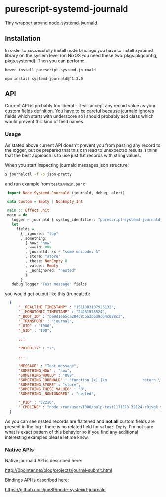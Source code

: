 # purescript-systemd-journald

Tiny wrapper around [node-systemd-journald](https://github.com/jue89/node-systemd-journald)

## Installation

In order to successfully install node bindings you have to install systemd library on the system level (on NixOS you need these two: pkgs.pkgconfig, pkgs.systemd).
Then you can perform:

```
bower install purescript-systemd-journald

npm install systemd-journald@^1.3.0
```

## API

Current API is probably too liberal - it will accept any record value as your custom fields definition. You have to be careful because  journald ignores fields which starts with underscore so I should probably add class which would prevent this kind of field names.

### Usage

As stated above current API doesn't prevent you from passing any record to the logger, but be prepared that this can lead to unexpected results. I think that the best approach is to use just flat records with string values.

When you start inspecting journald messages json structure:

  ```bash
  $ journalctl -f -o json-pretty
  ```

and run example from `tests/Main.purs`:

   ```purescript
    import Node.Systemd.Journald (journald, debug, alert)

    data Custom = Empty | NonEmpty Int

    main :: Effect Unit
    main = do
      logger ← journald { syslog_identifier: "purescript-systemd-journald-tests"  }
      let
        fields =
          { _ignored: "top"
          , something:
            { how: "how"
            , would: 888
            , journald: \x → "some unicode: λ"
            , store: "store"
            , these: NonEmpty 8
            , values: Empty
            , _nonignored: "nested"
            }
          }
      debug logger "Test message" fields
   ```

you would get output like this (truncated):


  ```json
    {
        "__REALTIME_TIMESTAMP" : "1511883107925132",
        "__MONOTONIC_TIMESTAMP" : "24981575524",
        "_BOOT_ID" : "be9d1e65ca284c8cba3b6d9c64c088c3",
        "_TRANSPORT" : "journal",
        "_UID" : "1000",
        "_GID" : "100",

        ...

        "PRIORITY" : "7",

        ...

        "MESSAGE" : "Test message",
        "SOMETHING_HOW" : "how",
        "SOMETHING_WOULD" : "888",
        "SOMETHING_JOURNALD" : "function (x) {\n                return \"some unicode: \\u03bb\";\n            }",
        "SOMETHING_STORE" : "store",
        "SOMETHING_THESE_VALUE0" : "8",
        "SOMETHING__NONIGNORED" : "nested",

        "_PID" : "32210",
        "_CMDLINE" : "node /run/user/1000/pulp-test1171028-32124-r8jvgk.v8ogrxusor.js",
    }
  ```

As you can see nested records are flattened and __not all__ custom fields are present in the log - there is no related field for ```value: Empty```. I'm not sure what is exact pattern of this behavior so if you find any additional interesting examples please let me know.


### Native APIs

Native journald API is described here:

http://0pointer.net/blog/projects/journal-submit.html

Bindings API is described here:

https://github.com/jue89/node-systemd-journald

